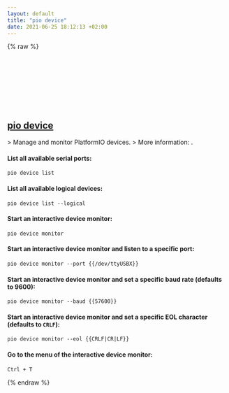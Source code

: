 ```yaml
---
layout: default
title: "pio device"
date: 2021-06-25 18:12:13 +02:00
---
```

{% raw %}
<h2 id="pio-device">
  <a href="/en/common/pio-device.html">pio device</a> <a href="#pio-device"><svg class="icon">
    <use href="/assets/images/unicode_sprite.svg#link" />
  </svg></a>
</h2>
> Manage and monitor PlatformIO devices.
> More information: <https://docs.platformio.org/en/latest/core/userguide/device/>.

#### List all available serial ports:
```shell
pio device list
```
#### List all available logical devices:
```shell
pio device list --logical
```
#### Start an interactive device monitor:
```shell
pio device monitor
```
#### Start an interactive device monitor and listen to a specific port:
```shell
pio device monitor --port {{/dev/ttyUSBX}}
```
#### Start an interactive device monitor and set a specific baud rate (defaults to 9600):
```shell
pio device monitor --baud {{57600}}
```
#### Start an interactive device monitor and set a specific EOL character (defaults to `CRLF`):
```shell
pio device monitor --eol {{CRLF|CR|LF}}
```
#### Go to the menu of the interactive device monitor:
```shell
Ctrl + T
```
{% endraw %}